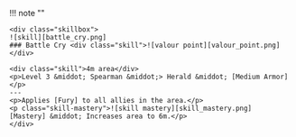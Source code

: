 !!! note ""

    <div class="skillbox">
    ![skill][battle_cry.png]
    ### Battle Cry <div class="skill">![valour point][valour_point.png]</div>

    <div class="skill">4m area</div>
    <p>Level 3 &middot; Spearman &middot;> Herald &middot; [Medium Armor]</p>
    ---
    <p>Applies [Fury] to all allies in the area.</p> 
    <p class="skill-mastery">![skill mastery][skill_mastery.png]  [Mastery] &middot; Increases area to 6m.</p> 
    </div>